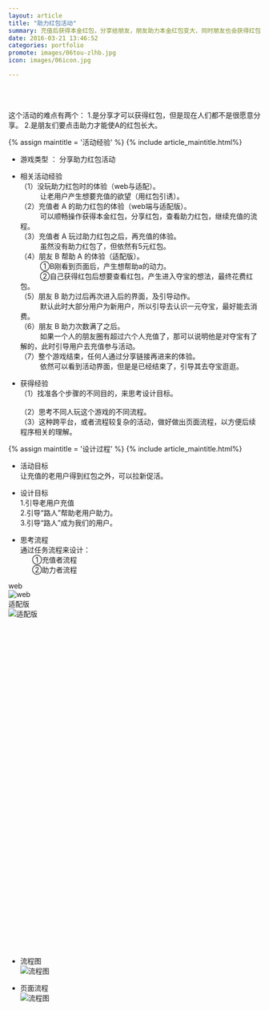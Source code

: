```yaml
---
layout: article
title: "助力红包活动"
summary: 充值后获得本金红包，分享给朋友，朋友助力本金红包变大，同时朋友也会获得红包的活动。
date: 2016-03-21 13:46:52
categories: portfolio
promote: images/06tou-zlhb.jpg
icon: images/06icon.jpg

---
```

<br><br>

这个活动的难点有两个：
1.是分享才可以获得红包，但是现在人们都不是很愿意分享。
2.是朋友们要点击助力才能使A的红包长大。

{% assign maintitle = '活动经验' %}
{% include article_maintitle.html%}


* <span class="article_subtitle">游戏类型</span>  ： 分享助力红包活动

* <span class="article_subtitle">相关活动经验</span>  <br />
（1）没玩助力红包时的体验（web与适配）。<br />
&nbsp;&nbsp;&nbsp;&nbsp;&nbsp;&nbsp;&nbsp;&nbsp;&nbsp;&nbsp;让老用户产生想要充值的欲望（用红包引诱）。<br />
（2）充值者 A 的助力红包的体验（web端与适配版）。<br />
&nbsp;&nbsp;&nbsp;&nbsp;&nbsp;&nbsp;&nbsp;&nbsp;&nbsp;&nbsp;可以顺畅操作获得本金红包，分享红包，查看助力红包，继续充值的流程。<br />
（3）充值者 A 玩过助力红包之后，再充值的体验。<br />
&nbsp;&nbsp;&nbsp;&nbsp;&nbsp;&nbsp;&nbsp;&nbsp;&nbsp;&nbsp;虽然没有助力红包了，但依然有5元红包。<br />
（4）朋友 B 帮助 A 的体验（适配版）。<br />
&nbsp;&nbsp;&nbsp;&nbsp;&nbsp;&nbsp;&nbsp;&nbsp;&nbsp;&nbsp;①B刚看到页面后，产生想帮助a的动力。<br />
&nbsp;&nbsp;&nbsp;&nbsp;&nbsp;&nbsp;&nbsp;&nbsp;&nbsp;&nbsp;②自己获得红包后想要查看红包，产生进入夺宝的想法，最终花费红包。<br />
（5）朋友 B 助力过后再次进入后的界面，及引导动作。<br />
&nbsp;&nbsp;&nbsp;&nbsp;&nbsp;&nbsp;&nbsp;&nbsp;&nbsp;&nbsp;默认此时大部分用户为新用户，所以引导去认识一元夺宝，最好能去消费。<br />
（6）朋友 B 助力次数满了之后。<br />
&nbsp;&nbsp;&nbsp;&nbsp;&nbsp;&nbsp;&nbsp;&nbsp;&nbsp;&nbsp;如果一个人的朋友圈有超过六个人充值了，那可以说明他是对夺宝有了解的，此时引导用户去充值参与活动。<br />
（7）整个游戏结束，任何人通过分享链接再进来的体验。<br />
&nbsp;&nbsp;&nbsp;&nbsp;&nbsp;&nbsp;&nbsp;&nbsp;&nbsp;&nbsp;依然可以看到活动界面，但是是已经结束了，引导其去夺宝逛逛。<br />

* <span class="article_subtitle">获得经验</span>  <br />
（1）找准各个步骤的不同目的，来思考设计目标。 <br>	
（2）思考不同人玩这个游戏的不同流程。<br>	
（3）这种跨平台，或者流程较复杂的活动，做好做出页面流程，以方便后续程序相关的理解。<br>	




{% assign maintitle = '设计过程' %}
{% include article_maintitle.html%}

* <span class="article_subtitle">活动目标</span> <br>
让充值的老用户得到红包之外，可以拉新促活。

* <span class="article_subtitle">设计目标</span> <br>
1.引导老用户充值<br>
2.引导“路人”帮助老用户助力。<br>
3.引导“路人”成为我们的用户。<br>

* <span class="article_subtitle">思考流程</span> <br>
通过任务流程来设计：<br>
&nbsp;&nbsp;&nbsp;&nbsp;&nbsp;&nbsp;①充值者流程<br>
&nbsp;&nbsp;&nbsp;&nbsp;&nbsp;&nbsp;②助力者流程<br>


<div class="article_left_img">
	web<br>
	<img src="{{ site.baseurl }}/images/06web.jpg" alt="web" >  	
</div>



<div class="article_right_img">
	适配版<br>
	<img src="{{ site.baseurl }}/images/06wap.jpg" alt="适配版" >  	
</div>

<br><br><br><br><br><br><br><br><br><br><br><br><br><br><br><br><br><br><br><br><br><br><br><br><br><br><br><br><br><br><br><br><br><br><br><br><br><br>

* <span class="article_subtitle">流程图</span> <br>
	<img src="{{ site.baseurl }}/images/06flow.jpg" alt="流程图" >  	

* <span class="article_subtitle">页面流程</span> <br>
	<img src="{{ site.baseurl }}/images/06pageflow.jpg" alt="流程图" >  	



<br><br>

